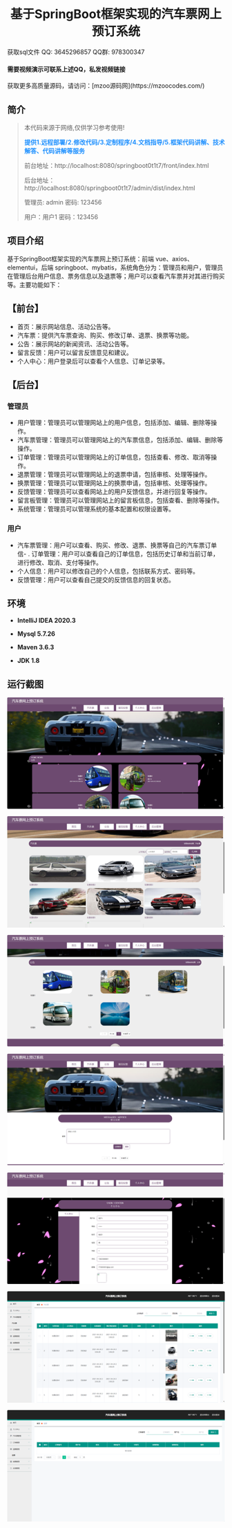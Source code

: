 <h1 align="center">基于SpringBoot框架实现的汽车票网上预订系统</h1></p>

<p> 获取sql文件 QQ: 3645296857 QQ群: 978300347 </p>
<h4> 需要视频演示可联系上述QQ，私发视频链接 </h4>
<p> 获取更多高质量源码，请访问：[mzoo源码网](https://mzoocodes.com/)</p>

## 简介

> 本代码来源于网络,仅供学习参考使用!
>
> <b style="color: dodgerblue"> 提供1.远程部署/2.修改代码/3.定制程序/4.文档指导/5.框架代码讲解、技术解答、代码讲解等服务 </b>
>
> 前台地址：http://localhost:8080/springboot0t1t7/front/index.html
> 
> 后台地址：http://localhost:8080/springboot0t1t7/admin/dist/index.html
>
> 管理员: admin 密码: 123456
> 
> 用户：用户1 密码：123456
>

## 项目介绍

基于SpringBoot框架实现的汽车票网上预订系统：前端 vue、axios、elementui，后端 springboot、mybatis，系统角色分为：管理员和用户，管理员在管理后台用户信息、票务信息以及退票等；用户可以查看汽车票并对其进行购买等。主要功能如下：

## 【前台】

- 首页：展示网站信息、活动公告等。
- 汽车票：提供汽车票查询、购买、修改订单、退票、换票等功能。
- 公告：展示网站的新闻资讯、活动公告等。
- 留言反馈：用户可以留言反馈意见和建议。
- 个人中心：用户登录后可以查看个人信息、订单记录等。

## 【后台】
### 管理员

- 用户管理：管理员可以管理网站上的用户信息，包括添加、编辑、删除等操作。
- 汽车票管理：管理员可以管理网站上的汽车票信息，包括添加、编辑、删除等操作。
- 订单管理：管理员可以管理网站上的订单信息，包括查看、修改、取消等操作。
- 退票管理：管理员可以管理网站上的退票申请，包括审核、处理等操作。
- 换票管理：管理员可以管理网站上的换票申请，包括审核、处理等操作。
- 反馈管理：管理员可以查看网站上的用户反馈信息，并进行回复等操作。
- 留言板管理：管理员可以管理网站上的留言板信息，包括查看、删除等操作。
- 系统管理：管理员可以管理系统的基本配置和权限设置等。 
  
### 用户

- 汽车票管理：用户可以查看、购买、修改、退票、换票等自己的汽车票订单信- . 订单管理：用户可以查看自己的订单信息，包括历史订单和当前订单，进行修改、取消、支付等操作。
- 个人信息：用户可以修改自己的个人信息，包括联系方式、密码等。
- 反馈管理：用户可以查看自己提交的反馈信息的回复状态。

## 环境

- <b>IntelliJ IDEA 2020.3</b>

- <b>Mysql 5.7.26</b>

- <b>Maven 3.6.3</b>

- <b>JDK 1.8</b>


## 运行截图
![](screenshot/1.png)

![](screenshot/2.png)

![](screenshot/3.png)

![](screenshot/4.png)

![](screenshot/5.png)

![](screenshot/6.png)

![](screenshot/7.png)
